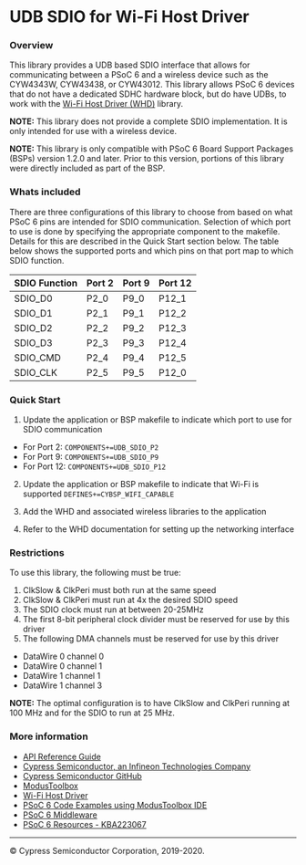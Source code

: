 # UDB SDIO for Wi-Fi Host Driver

### Overview

This library provides a UDB based SDIO interface that allows for communicating between a PSoC 6 and a wireless device such as the CYW4343W, CYW43438, or CYW43012. This library allows PSoC 6 devices that do not have a dedicated SDHC hardware block, but do have UDBs, to work with the [Wi-Fi Host Driver (WHD)](https://github.com/cypresssemiconductorco/wifi-host-driver) library.

**NOTE:** This library does not provide a complete SDIO implementation. It is only intended for use with a wireless device.

**NOTE:** This library is only compatible with PSoC 6 Board Support Packages (BSPs) version 1.2.0 and later. Prior to this version, portions of this library were directly included as part of the BSP.

### Whats included
There are three configurations of this library to choose from based on what PSoC 6 pins are intended for SDIO communication. Selection of which port to use is done by specifying the appropriate component to the makefile. Details for this are described in the Quick Start section below. The table below shows the supported ports and which pins on that port map to which SDIO function.

| SDIO Function | Port 2 | Port 9 | Port 12 |
| ------------- | ------ | ------ | ------- |
| SDIO_D0       | P2_0   | P9_0   | P12_1   |
| SDIO_D1       | P2_1   | P9_1   | P12_2   |
| SDIO_D2       | P2_2   | P9_2   | P12_3   |
| SDIO_D3       | P2_3   | P9_3   | P12_4   |
| SDIO_CMD      | P2_4   | P9_4   | P12_5   |
| SDIO_CLK      | P2_5   | P9_5   | P12_0   |


### Quick Start
1. Update the application or BSP makefile to indicate which port to use for SDIO communication
* For Port 2: ```COMPONENTS+=UDB_SDIO_P2```
* For Port 9: ```COMPONENTS+=UDB_SDIO_P9```
* For Port 12: ```COMPONENTS+=UDB_SDIO_P12```

2. Update the application or BSP makefile to indicate that Wi-Fi is supported
```DEFINES+=CYBSP_WIFI_CAPABLE```

3. Add the WHD and associated wireless libraries to the application

4. Refer to the WHD documentation for setting up the networking interface


### Restrictions
To use this library, the following must be true:
1. ClkSlow & ClkPeri must both run at the same speed
2. ClkSlow & ClkPeri must run at 4x the desired SDIO speed
3. The SDIO clock must run at between 20-25MHz
4. The first 8-bit peripheral clock divider must be reserved for use by this driver
5. The following DMA channels must be reserved for use by this driver
* DataWire 0 channel 0
* DataWire 0 channel 1
* DataWire 1 channel 1
* DataWire 1 channel 3

**NOTE:** The optimal configuration is to have ClkSlow and ClkPeri running at 100 MHz and for the SDIO to run at 25 MHz.

### More information

* [API Reference Guide](https://cypresssemiconductorco.github.io/udb-sdio-whd/html/index.html)
* [Cypress Semiconductor, an Infineon Technologies Company](http://www.cypress.com)
* [Cypress Semiconductor GitHub](https://github.com/cypresssemiconductorco)
* [ModusToolbox](https://www.cypress.com/products/modustoolbox-software-environment)
* [Wi-Fi Host Driver](https://github.com/cypresssemiconductorco/wifi-host-driver)
* [PSoC 6 Code Examples using ModusToolbox IDE](https://github.com/cypresssemiconductorco/Code-Examples-for-ModusToolbox-Software)
* [PSoC 6 Middleware](https://github.com/cypresssemiconductorco/psoc6-middleware)
* [PSoC 6 Resources - KBA223067](https://community.cypress.com/docs/DOC-14644)

---
© Cypress Semiconductor Corporation, 2019-2020.
